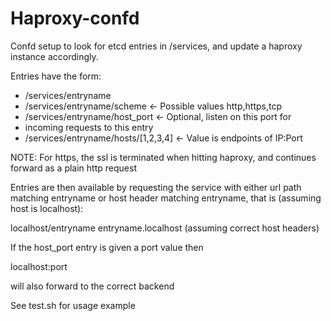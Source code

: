 # Haproxy-confd

Confd setup to look for etcd entries in /services, and
update a haproxy instance accordingly.

Entries have the form:

- /services/entryname
- /services/entryname/scheme <- Possible values http,https,tcp
- /services/entryname/host_port <- Optional, listen on this port for
- incoming requests to this entry
- /services/entryname/hosts/[1,2,3,4] <- Value is endpoints of IP:Port

NOTE: For https, the ssl is terminated when hitting haproxy, and
continues forward as a plain http request

Entries are then available by requesting the service with either
url path matching entryname or host header matching entryname, that is
(assuming host is localhost):

localhost/entryname
entryname.localhost (assuming correct host headers)

If the host_port entry is given a port value then

localhost:port

will also forward to the correct backend


See test.sh for usage example
